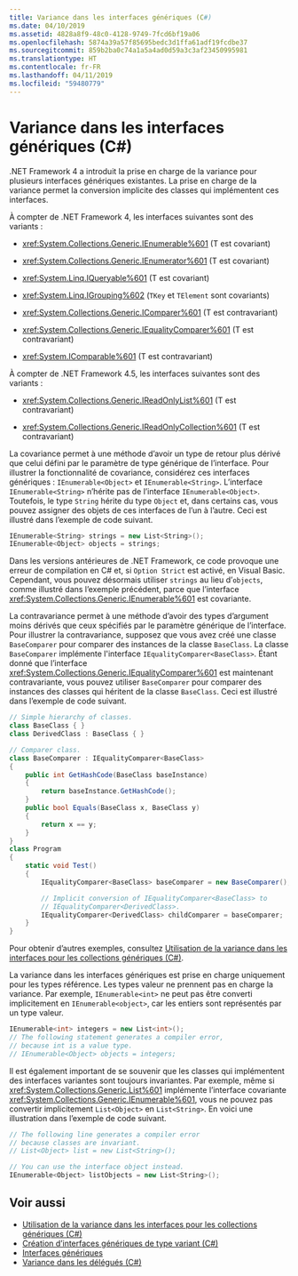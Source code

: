 ```yaml
---
title: Variance dans les interfaces génériques (C#)
ms.date: 04/10/2019
ms.assetid: 4828a8f9-48c0-4128-9749-7fcd6bf19a06
ms.openlocfilehash: 5874a39a57f85695bedc3d1ffa61adf19fcdbe37
ms.sourcegitcommit: 859b2ba0c74a1a5a4ad0d59a3c3af23450995981
ms.translationtype: HT
ms.contentlocale: fr-FR
ms.lasthandoff: 04/11/2019
ms.locfileid: "59480779"
---
```

# <a name="variance-in-generic-interfaces-c"></a>Variance dans les interfaces génériques (C#)

.NET Framework 4 a introduit la prise en charge de la variance pour plusieurs interfaces génériques existantes. La prise en charge de la variance permet la conversion implicite des classes qui implémentent ces interfaces. 

À compter de .NET Framework 4, les interfaces suivantes sont des variants :

- <xref:System.Collections.Generic.IEnumerable%601> (T est covariant)

- <xref:System.Collections.Generic.IEnumerator%601> (T est covariant)

- <xref:System.Linq.IQueryable%601> (T est covariant)

- <xref:System.Linq.IGrouping%602> (`TKey` et `TElement` sont covariants)

- <xref:System.Collections.Generic.IComparer%601> (T est contravariant)

- <xref:System.Collections.Generic.IEqualityComparer%601> (T est contravariant)

- <xref:System.IComparable%601> (T est contravariant)

À compter de .NET Framework 4.5, les interfaces suivantes sont des variants :

- <xref:System.Collections.Generic.IReadOnlyList%601> (T est contravariant)

- <xref:System.Collections.Generic.IReadOnlyCollection%601> (T est contravariant)

La covariance permet à une méthode d’avoir un type de retour plus dérivé que celui défini par le paramètre de type générique de l’interface. Pour illustrer la fonctionnalité de covariance, considérez ces interfaces génériques : `IEnumerable<Object>` et `IEnumerable<String>`. L’interface `IEnumerable<String>` n’hérite pas de l’interface `IEnumerable<Object>`. Toutefois, le type `String` hérite du type `Object` et, dans certains cas, vous pouvez assigner des objets de ces interfaces de l’un à l’autre. Ceci est illustré dans l’exemple de code suivant.

```csharp
IEnumerable<String> strings = new List<String>();
IEnumerable<Object> objects = strings;
```

Dans les versions antérieures de .NET Framework, ce code provoque une erreur de compilation en C# et, si `Option Strict` est activé, en Visual Basic. Cependant, vous pouvez désormais utiliser `strings` au lieu d’`objects`, comme illustré dans l’exemple précédent, parce que l’interface <xref:System.Collections.Generic.IEnumerable%601> est covariante.

La contravariance permet à une méthode d’avoir des types d’argument moins dérivés que ceux spécifiés par le paramètre générique de l’interface. Pour illustrer la contravariance, supposez que vous avez créé une classe `BaseComparer` pour comparer des instances de la classe `BaseClass`. La classe `BaseComparer` implémente l'interface `IEqualityComparer<BaseClass>`. Étant donné que l’interface <xref:System.Collections.Generic.IEqualityComparer%601> est maintenant contravariante, vous pouvez utiliser `BaseComparer` pour comparer des instances des classes qui héritent de la classe `BaseClass`. Ceci est illustré dans l’exemple de code suivant.

```csharp
// Simple hierarchy of classes.
class BaseClass { }
class DerivedClass : BaseClass { }

// Comparer class.
class BaseComparer : IEqualityComparer<BaseClass>
{
    public int GetHashCode(BaseClass baseInstance)
    {
        return baseInstance.GetHashCode();
    }
    public bool Equals(BaseClass x, BaseClass y)
    {
        return x == y;
    }
}
class Program
{
    static void Test()
    {
        IEqualityComparer<BaseClass> baseComparer = new BaseComparer();

        // Implicit conversion of IEqualityComparer<BaseClass> to
        // IEqualityComparer<DerivedClass>.
        IEqualityComparer<DerivedClass> childComparer = baseComparer;
    }
}
```

Pour obtenir d’autres exemples, consultez [Utilisation de la variance dans les interfaces pour les collections génériques (C#)](../../../../csharp/programming-guide/concepts/covariance-contravariance/using-variance-in-interfaces-for-generic-collections.md).

La variance dans les interfaces génériques est prise en charge uniquement pour les types référence. Les types valeur ne prennent pas en charge la variance. Par exemple, `IEnumerable<int>` ne peut pas être converti implicitement en `IEnumerable<object>`, car les entiers sont représentés par un type valeur.

```csharp
IEnumerable<int> integers = new List<int>();
// The following statement generates a compiler error,
// because int is a value type.
// IEnumerable<Object> objects = integers;
```

Il est également important de se souvenir que les classes qui implémentent des interfaces variantes sont toujours invariantes. Par exemple, même si <xref:System.Collections.Generic.List%601> implémente l’interface covariante <xref:System.Collections.Generic.IEnumerable%601>, vous ne pouvez pas convertir implicitement `List<Object>` en `List<String>`. En voici une illustration dans l’exemple de code suivant.

```csharp
// The following line generates a compiler error
// because classes are invariant.
// List<Object> list = new List<String>();

// You can use the interface object instead.
IEnumerable<Object> listObjects = new List<String>();
```

## <a name="see-also"></a>Voir aussi

- [Utilisation de la variance dans les interfaces pour les collections génériques (C#)](../../../../csharp/programming-guide/concepts/covariance-contravariance/using-variance-in-interfaces-for-generic-collections.md)
- [Création d’interfaces génériques de type variant (C#)](../../../../csharp/programming-guide/concepts/covariance-contravariance/creating-variant-generic-interfaces.md)
- [Interfaces génériques](../../../../standard/generics/interfaces.md)
- [Variance dans les délégués (C#)](../../../../csharp/programming-guide/concepts/covariance-contravariance/variance-in-delegates.md)
